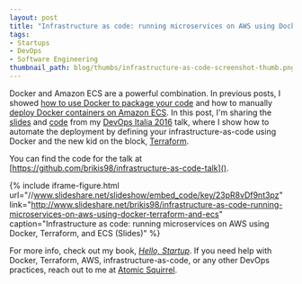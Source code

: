 ```yaml
---
layout: post
title: "Infrastructure as code: running microservices on AWS using Docker, Terraform, and ECS"
tags:
- Startups
- DevOps
- Software Engineering
thumbnail_path: blog/thumbs/infrastructure-as-code-screenshot-thumb.png
---
```


Docker and Amazon ECS are a powerful combination. In previous posts, I showed [how to use Docker to package your
code](http://www.ybrikman.com/writing/2015/05/19/docker-osx-dev/) and how to manually [deploy Docker containers on
Amazon ECS](http://www.ybrikman.com/writing/2015/11/11/running-docker-aws-ground-up/). In this post, I'm sharing the
[slides](http://www.slideshare.net/brikis98/infrastructure-as-code-running-microservices-on-aws-using-docker-terraform-and-ecs)
and [code](https://github.com/brikis98/infrastructure-as-code-talk) from my [DevOps Italia
2016](http://www.incontrodevops.it/) talk, where I show how to automate the deployment by defining your
infrastructure-as-code using Docker and the new kid on the block, [Terraform](https://www.terraform.io/).

You can find the code for the talk at [https://github.com/brikis98/infrastructure-as-code-talk]().

{% include iframe-figure.html url="//www.slideshare.net/slideshow/embed_code/key/23pR8vDf9nt3pz" link="http://www.slideshare.net/brikis98/infrastructure-as-code-running-microservices-on-aws-using-docker-terraform-and-ecs" caption="Infrastructure as code: running microservices on AWS using Docker, Terraform, and ECS (Slides)" %}

For more info, check out my book,
*[Hello, Startup](http://www.hello-startup.net/?ref=ybrikman-infrastructure-as-code)*. If you need help with Docker,
Terraform, AWS, infrastructure-as-code, or any other DevOps practices, reach out to me at [Atomic
Squirrel](http://atomic-squirrel.net/?ref=ybrikman-infrastructure-as-code).